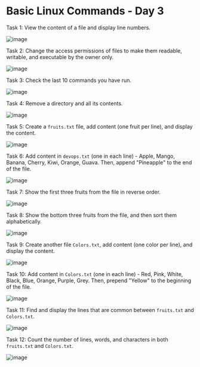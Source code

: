 
# Basic Linux Commands - Day 3

Task 1: View the content of a file and display line numbers.

![image](https://github.com/Bhavin213/90DaysOfDevOps/blob/master/2024/day03/image/01.jpg)

Task 2: Change the access permissions of files to make them readable, writable, and executable by the owner only.

![image](https://github.com/Bhavin213/90DaysOfDevOps/blob/master/2024/day03/image/02.jpg)

Task 3: Check the last 10 commands you have run.

![image](https://github.com/Bhavin213/90DaysOfDevOps/blob/master/2024/day03/image/03.jpg)

Task 4: Remove a directory and all its contents.

![image](https://github.com/Bhavin213/90DaysOfDevOps/blob/master/2024/day03/image/04.jpg)

Task 5: Create a `fruits.txt` file, add content (one fruit per line), and display the content.

![image](https://github.com/Bhavin213/90DaysOfDevOps/blob/master/2024/day03/image/05.jpg)

Task 6: Add content in `devops.txt` (one in each line) - Apple, Mango, Banana, Cherry, Kiwi, Orange, Guava. Then, append "Pineapple" to the end of the file.

![image](https://github.com/Bhavin213/90DaysOfDevOps/blob/master/2024/day03/image/06.jpg)


Task 7: Show the first three fruits from the file in reverse order.

![image](https://github.com/Bhavin213/90DaysOfDevOps/blob/master/2024/day03/image/07.jpg)

Task 8: Show the bottom three fruits from the file, and then sort them alphabetically.

![image](https://github.com/Bhavin213/90DaysOfDevOps/blob/master/2024/day03/image/08.jpg)

Task 9: Create another file `Colors.txt`, add content (one color per line), and display the content.

![image](https://github.com/Bhavin213/90DaysOfDevOps/blob/master/2024/day03/image/09.jpg)

Task 10: Add content in `Colors.txt` (one in each line) - Red, Pink, White, Black, Blue, Orange, Purple, Grey. Then, prepend "Yellow" to the beginning of the file.

![image](https://github.com/Bhavin213/90DaysOfDevOps/blob/master/2024/day03/image/10.jpg)

Task 11: Find and display the lines that are common between `fruits.txt` and `Colors.txt`.

![image](https://github.com/Bhavin213/90DaysOfDevOps/blob/master/2024/day03/image/task%2011.png)

Task 12: Count the number of lines, words, and characters in both `fruits.txt` and `Colors.txt`.

![image](https://github.com/Bhavin213/90DaysOfDevOps/blob/master/2024/day03/image/12.jpg)
